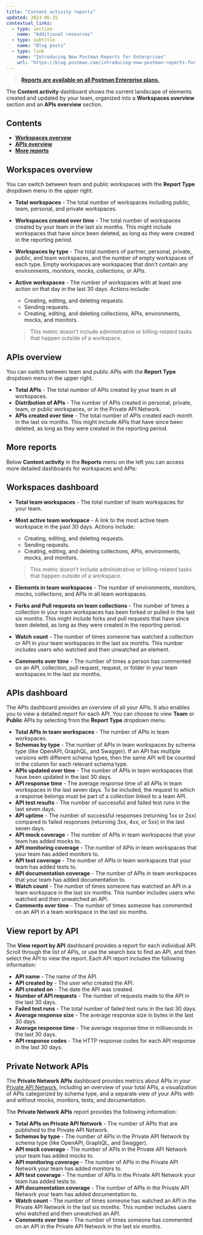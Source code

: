 ```yaml
---
title: "Content activity reports"
updated: 2023-06-15
contextual_links:
  - type: section
    name: "Additional resources"
  - type: subtitle
    name: "Blog posts"
  - type: link
    name: "Introducing New Postman Reports for Enterprises"
    url: "https://blog.postman.com/introducing-new-postman-reports-for-enterprises/"
---
```


> [**Reports are available on all Postman Enterprise plans.**](https://www.postman.com/pricing)

The **Content activity** dashboard shows the current landscape of elements created and updated by your team, organized into a **Workspaces overview** section and an **APIs overview** section.

## Contents

* [**Workspaces overvew**](#workspaces-overview)
* [**APIs overview**](#apis-overview)
* [**More reports**](#more-reports)

## Workspaces overview

You can switch between team and public workspaces with the **Report Type** dropdown menu in the upper right.

* **Total workspaces** - The total number of workspaces including public, team, personal, and private workspaces.
* **Workspaces created over time** - The total number of workspaces created by your team in the last six months. This might include workspaces that have since been deleted, as long as they were created in the reporting period.
* **Workspaces by type** - The total numbers of partner, personal, private, public, and team workspaces, and the number of empty workspaces of each type. Empty workspaces are workspaces that don't contain any environments, monitors, mocks, collections, or APIs.
* **Active workspaces** - The number of workspaces with at least one action on that day in the last 30 days. Actions include:

    * Creating, editing, and deleting requests.
    * Sending requests.
    * Creating, editing, and deleting collections, APIs, environments, mocks, and monitors.

    > This metric doesn't include administrative or billing-related tasks that happen outside of a workspace.

## APIs overview

You can switch between team and public APIs with the **Report Type** dropdown menu in the upper right.

* **Total APIs** - The total number of APIs created by your team in all workspaces.
* **Distribution of APIs** - The number of APIs created in personal, private, team, or public workspaces, or in the Private API Network.
* **APIs created over time** - The total number of APIs created each month in the last six months. This might include APIs that have since been deleted, as long as they were created in the reporting period.

## More reports

Below **Content activity** in the **Reports** menu on the left you can access more detailed dashboards for workspaces and APIs:

## Workspaces dashboard

* **Total team workspaces** - The total number of team workspaces for your team.
* **Most active team workspace** - A link to the most active team workspace in the past 30 days. Actions include:

    * Creating, editing, and deleting requests.
    * Sending requests.
    * Creating, editing, and deleting collections, APIs, environments, mocks, and monitors.

    > This metric doesn't include administrative or billing-related tasks that happen outside of a workspace.

* **Elements in team workspaces** - The number of environments, monitors, mocks, collections, and APIs in all team workspaces.
* **Forks and Pull requests on team collections** - The number of times a collection in your team workspaces has been forked or pulled in the last six months. This might include forks and pull requests that have since been deleted, as long as they were created in the reporting period.
* **Watch count** - The number of times someone has watched a collection or API in your team workspaces in the last six months. This number includes users who watched and then unwatched an element.
* **Comments over time** - The number of times a person has commented on an API, collection, pull request, request, or folder in your team workspaces in the last six months.

## APIs dashboard

The APIs dashboard provides an overview of all your APIs. It also enables you to view a detailed report for each API. You can choose to view **Team** or **Public** APIs by selecting from the **Report Type** dropdown menu.

* **Total APIs in team workspaces** - The number of APIs in team workspaces.
* **Schemas by type** - The number of APIs in team workspaces by schema type (like OpenAPI, GraphQL, and Swagger). If an API has multiple versions with different schema types, then the same API will be counted in the column for each relevant schema type.
* **APIs updated over time** - The number of APIs in team workspaces that have been updated in the last 30 days.
* **API response time** - The average response time of all APIs in team workspaces in the last seven days. To be included, the request to which a response belongs must be part of a collection linked to a team API.
* **API test results** - The number of successful and failed test runs in the last seven days.
* **API uptime** - The number of successful responses (returning 1xx or 2xx) compared to failed responses (returning 3xx, 4xx, or 5xx) in the last seven days.
* **API mock coverage** - The number of APIs in team workspaces that your team has added mocks to.
* **API monitoring coverage** - The number of APIs in team workspaces that your team has added monitors to.
* **API test coverage** - The number of APIs in team workspaces that your team has added tests to.
* **API documentation coverage** - The number of APIs in team workspaces that your team has added documentation to.
* **Watch count** - The number of times someone has watched an API in a team workspace in the last six months. This number includes users who watched and then unwatched an API.
* **Comments over time** - The number of times someone has commented on an API in a team workspace in the last six months.

## View report by API

The **View report by API** dashboard provides a report for each individual API. Scroll through the list of APIs, or use the search box to find an API, and then select the API to view the report. Each API report includes the following information:

* **API name** - The name of the API.
* **API created by** - The user who created the API.
* **API created on** - The date the API was created.
* **Number of API requests** - The number of requests made to the API in the last 30 days.
* **Failed test runs** - The total number of failed test runs in the last 30 days.
* **Average response size** - The average response size in bytes in the last 30 days.
* **Average response time** - The average response time in milliseconds in the last 30 days.
* **API response codes** - The HTTP response codes for each API response in the last 30 days.

## Private Network APIs

The **Private Network APIs** dashboard provides metrics about APIs in your [Private API Network](/docs/collaborating-in-postman/adding-private-network/), including an overview of your total APIs, a visualization of APIs categorized by schema type, and a separate view of your APIs with and without mocks, monitors, tests, and documentation.

The **Private Network APIs** report provides the following information:

* **Total APIs on Private API Network** - The number of APIs that are published to the Private API Network.
* **Schemas by type** - The number of APIs in the Private API Network by schema type (like OpenAPI, GraphQL, and Swagger).
* **API mock coverage** - The number of APIs in the Private API Network your team has added mocks to.
* **API monitoring coverage** - The number of APIs in the Private API Network your team has added monitors to.
* **API test coverage** - The number of APIs in the Private API Network your team has added tests to.
* **API documentation coverage** - The number of APIs in the Private API Network your team has added documentation to.
* **Watch count** - The number of times someone has watched an API in the Private API Network in the last six months. This number includes users who watched and then unwatched an API.
* **Comments over time** - The number of times someone has commented on an API in the Private API Network in the last six months.
